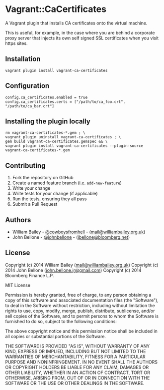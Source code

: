 # Vagrant::CaCertificates

A Vagrant plugin that installs CA certificates onto the virtual machine.

This is useful, for example, in the case where you are behind a corporate proxy server that injects its own self signed SSL certificates when you visit https sites.

## Installation

    vagrant plugin install vagrant-ca-certificates

## Configuration

    config.ca_certificates.enabled = true
    config.ca_certificates.certs = ["/path/to/ca_foo.crt", "/path/to/ca_bar.crt"]

## Installing the plugin locally

```
rm vagrant-ca-certificates-*.gem ; \
vagrant plugin uninstall vagrant-ca-certificates ; \
gem build vagrant-ca-certificates.gemspec && \
vagrant plugin install vagrant-ca-certificates --plugin-source vagrant-ca-certificates-*.gem
```

## Contributing

1. Fork the repository on GitHub
2. Create a named feature branch (i.e. `add-new-feature`)
3. Write your change
4. Write tests for your change (if applicable)
5. Run the tests, ensuring they all pass
6. Submit a Pull Request

## Authors

- William Bailey - [@cowboysfromhell](https://twitter.com/cowboysfromhell) - ([mail@williambailey.org.uk](mailto:mail@williambailey.org.uk))
- John Bellone - [@johnbellone](https://twitter.com/johnbellone) - ([jbellone@bloomberg.net](mailto:jbellone@bloomberg.net))

## License

Copyright (c) 2014 William Bailey (<mail@williambailey.org.uk>)
Copyright (c) 2014 John Bellone (<john.bellone.jr@gmail.com>)
Copyright (c) 2014 Bloomberg Finance L.P.

MIT License

Permission is hereby granted, free of charge, to any person obtaining
a copy of this software and associated documentation files (the
"Software"), to deal in the Software without restriction, including
without limitation the rights to use, copy, modify, merge, publish,
distribute, sublicense, and/or sell copies of the Software, and to
permit persons to whom the Software is furnished to do so, subject to
the following conditions:

The above copyright notice and this permission notice shall be
included in all copies or substantial portions of the Software.

THE SOFTWARE IS PROVIDED "AS IS", WITHOUT WARRANTY OF ANY KIND,
EXPRESS OR IMPLIED, INCLUDING BUT NOT LIMITED TO THE WARRANTIES OF
MERCHANTABILITY, FITNESS FOR A PARTICULAR PURPOSE AND
NONINFRINGEMENT. IN NO EVENT SHALL THE AUTHORS OR COPYRIGHT HOLDERS BE
LIABLE FOR ANY CLAIM, DAMAGES OR OTHER LIABILITY, WHETHER IN AN ACTION
OF CONTRACT, TORT OR OTHERWISE, ARISING FROM, OUT OF OR IN CONNECTION
WITH THE SOFTWARE OR THE USE OR OTHER DEALINGS IN THE SOFTWARE.
